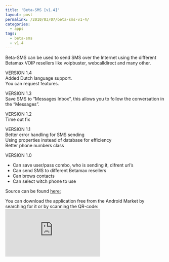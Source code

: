 ```yaml
---
title: 'Beta-SMS [v1.4]'
layout: post
permalink: /2010/03/07/beta-sms-v1-4/
categories:
  - apps
tags:
  - beta-sms
  - v1.4
---
```

Beta-SMS can be used to send SMS over the Internet using the different Betamax VOIP resellers like voipbuster, webcalldirect and many other.<!--more-->

VERSION 1.4  
Added Dutch language support.  
You can request features.

VERSION 1.3  
Save SMS to &#8220;Messages Inbox&#8221;, this allows you to follow the conversation in the &#8220;Messages&#8221;.

VERSION 1.2  
Time out fix

VERSION 1.1  
Better error handling for SMS sending  
Using properties instead of database for efficiency  
Better phone numbers class

VERSION 1.0  
- Can save user/pass combo, who is sending it, difrent url&#8217;s  
- Can send SMS to different Betamax resellers  
- Can brows contacts  
- Can select witch phone to use

Source can be found [here:][1]

You can download the application free from the Android Market by searching for it or by scanning the QR-code:  
![qrcode][2]

 [1]: http://code.google.com/p/coralic/source/browse/#svn/trunk/Beta-SMS
 [2]: http://qrcode.kaywa.com/img.php?s=6&d=market%3A%2F%2Fsearch%3Fq%3Dpname%3Anl.coralic.beta.sms